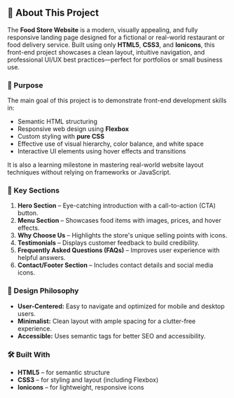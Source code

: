 ## 🧾 About This Project

The **Food Store Website** is a modern, visually appealing, and fully responsive landing page designed for a fictional or real-world restaurant or food delivery service. Built using only **HTML5**, **CSS3**, and **Ionicons**, this front-end project showcases a clean layout, intuitive navigation, and professional UI/UX best practices—perfect for portfolios or small business use.

### 🎯 Purpose

The main goal of this project is to demonstrate front-end development skills in:

* Semantic HTML structuring
* Responsive web design using **Flexbox**
* Custom styling with **pure CSS**
* Effective use of visual hierarchy, color balance, and white space
* Interactive UI elements using hover effects and transitions

It is also a learning milestone in mastering real-world website layout techniques without relying on frameworks or JavaScript.


### 📌 Key Sections

1. **Hero Section** – Eye-catching introduction with a call-to-action (CTA) button.
2. **Menu Section** – Showcases food items with images, prices, and hover effects.
3. **Why Choose Us** – Highlights the store's unique selling points with icons.
4. **Testimonials** – Displays customer feedback to build credibility.
5. **Frequently Asked Questions (FAQs)** – Improves user experience with helpful answers.
6. **Contact/Footer Section** – Includes contact details and social media icons.

### 🎨 Design Philosophy

* **User-Centered:** Easy to navigate and optimized for mobile and desktop users.
* **Minimalist:** Clean layout with ample spacing for a clutter-free experience.
* **Accessible:** Uses semantic tags for better SEO and accessibility.

### 🛠️ Built With

* **HTML5** – for semantic structure
* **CSS3** – for styling and layout (including Flexbox)
* **Ionicons** – for lightweight, responsive icons



